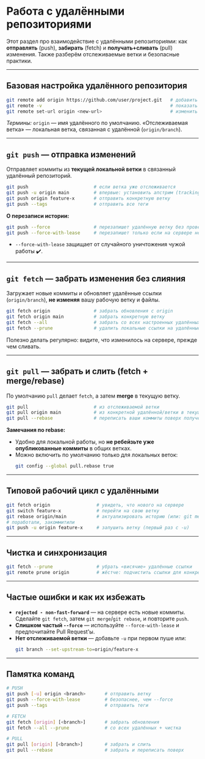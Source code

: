# Работа с удалёнными репозиториями

Этот раздел про взаимодействие с удалёнными репозиториями: как **отправлять** (push), **забирать** (fetch) и **получать+сливать** (pull) изменения. Также разберём отслеживаемые ветки и безопасные практики.

---

## Базовая настройка удалённого репозитория

```bash
git remote add origin https://github.com/user/project.git   # добавить удалённый
git remote -v                                               # показать список удалённых
git remote set-url origin <new-url>                         # изменить URL
```
*Термины:* `origin` — имя удалённого по умолчанию. «Отслеживаемая ветка» — локальная ветка, связанная с удалённой (`origin/branch`).

---

## `git push` — отправка изменений

Отправляет коммиты из **текущей локальной ветки** в связанный удалённый репозиторий.

```bash
git push                        # если ветка уже отслеживается
git push -u origin main         # впервые: установить апстрим (tracking) и запомнить
git push origin feature-x       # отправить конкретную ветку
git push --tags                 # отправить все теги
```

**О перезаписи истории:**
```bash
git push --force                # перезапишет удалённую ветку без проверок (опасно)
git push --force-with-lease     # перезапишет только если на сервере нет новых чужих коммитов (предпочтительно)
```
- `--force-with-lease` защищает от случайного уничтожения чужой работы ✔️.

---

## `git fetch` — забрать изменения без слияния

Загружает новые коммиты и обновляет удалённые ссылки (`origin/branch`), **не изменяя** вашу рабочую ветку и файлы.

```bash
git fetch origin                # забрать обновления с origin
git fetch origin main           # забрать конкретную ветку
git fetch --all                 # забрать со всех настроенных удалённых веток
git fetch --prune               # удалить локальные ссылки на удалённые ветки, которых больше нет
```

Полезно делать регулярно: видите, что изменилось на сервере, прежде чем сливать.

---

## `git pull` — забрать и слить (fetch + merge/rebase)

По умолчанию `pull` делает `fetch`, а затем **merge** в текущую ветку.

```bash
git pull                        # из отслеживаемой ветки
git pull origin main            # из конкретной удалённой/ветки в текущую
git pull --rebase               # переписать ваши коммиты поверх полученных (чище история)
```

**Замечания по rebase:**
- Удобно для локальной работы, но **не ребейзьте уже опубликованные коммиты** в общих ветках.
- Можно включить по умолчанию только для локальных веток:
  ```bash
  git config --global pull.rebase true
  ```

---

## Типовой рабочий цикл с удалёнными

```bash
git fetch origin                 # увидеть, что нового на сервере
git switch feature-x             # перейти на свою ветку
git rebase origin/main           # актуализировать историю (или: git merge origin/main)
# поработали, закоммитили
git push -u origin feature-x     # запушить ветку (первый раз с -u)
```

---

## Чистка и синхронизация

```bash
git fetch --prune                # убрать «висячие» удалённые ссылки
git remote prune origin          # жёстче: подчистить ссылки для конкретного удалённого
```

---

## Частые ошибки и как их избежать

- **`rejected - non-fast-forward`** — на сервере есть новые коммиты. Сделайте `git fetch`, затем `git merge`/`git rebase`, и повторите `push`.
- **Слишком частый `--force`** — используйте `--force-with-lease` и предпочитайте Pull Request'ы.
- **Нет отслеживаемой ветки** — добавьте `-u` при первом пуше или:
  ```bash
  git branch --set-upstream-to=origin/feature-x
  ```

---

## Памятка команд

```bash
# PUSH
git push [-u] origin <branch>       # отправить ветку
git push --force-with-lease         # безопаснее, чем --force
git push --tags                     # отправить теги

# FETCH
git fetch [origin] [<branch>]       # забрать обновления
git fetch --all --prune             # со всех удалённых + чистка

# PULL
git pull [origin] [<branch>]        # забрать и слить
git pull --rebase                   # забрать и переписать поверх
```
